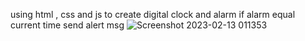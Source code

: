 using html , css and js to create digital clock and alarm 
if alarm equal current time send alert msg
![Screenshot 2023-02-13 011353](https://user-images.githubusercontent.com/78274961/218343647-ead571a0-1d2d-4b48-9d26-ec3d8ffcc2da.jpg)

